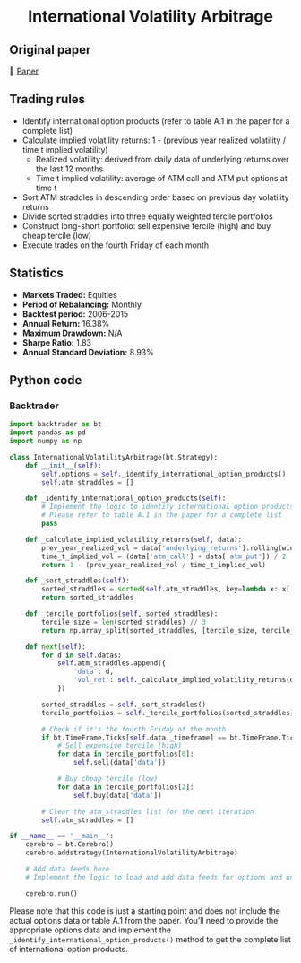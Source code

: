 <div align="center">
  <h1>International Volatility Arbitrage</h1>
</div>

## Original paper

📕 [Paper](https://papers.ssrn.com/sol3/papers.cfm?abstract_id=3203445)

## Trading rules

- Identify international option products (refer to table A.1 in the paper for a complete list)
- Calculate implied volatility returns: 1 - (previous year realized volatility / time t implied volatility)
    - Realized volatility: derived from daily data of underlying returns over the last 12 months
    - Time t implied volatility: average of ATM call and ATM put options at time t
- Sort ATM straddles in descending order based on previous day volatility returns
- Divide sorted straddles into three equally weighted tercile portfolios
- Construct long-short portfolio: sell expensive tercile (high) and buy cheap tercile (low)
- Execute trades on the fourth Friday of each month

## Statistics

- **Markets Traded:** Equities
- **Period of Rebalancing:** Monthly
- **Backtest period:** 2006-2015
- **Annual Return:** 16.38%
- **Maximum Drawdown:** N/A
- **Sharpe Ratio:** 1.83
- **Annual Standard Deviation:** 8.93%

## Python code

### Backtrader

```python
import backtrader as bt
import pandas as pd
import numpy as np

class InternationalVolatilityArbitrage(bt.Strategy):
    def __init__(self):
        self.options = self._identify_international_option_products()
        self.atm_straddles = []

    def _identify_international_option_products(self):
        # Implement the logic to identify international option products
        # Please refer to table A.1 in the paper for a complete list
        pass

    def _calculate_implied_volatility_returns(self, data):
        prev_year_realized_vol = data['underlying_returns'].rolling(window=252).std().shift(1)
        time_t_implied_vol = (data['atm_call'] + data['atm_put']) / 2
        return 1 - (prev_year_realized_vol / time_t_implied_vol)

    def _sort_straddles(self):
        sorted_straddles = sorted(self.atm_straddles, key=lambda x: x['vol_ret'], reverse=True)
        return sorted_straddles

    def _tercile_portfolios(self, sorted_straddles):
        tercile_size = len(sorted_straddles) // 3
        return np.array_split(sorted_straddles, [tercile_size, tercile_size * 2])

    def next(self):
        for d in self.datas:
            self.atm_straddles.append({
                'data': d,
                'vol_ret': self._calculate_implied_volatility_returns(d)
            })

        sorted_straddles = self._sort_straddles()
        tercile_portfolios = self._tercile_portfolios(sorted_straddles)

        # Check if it's the fourth Friday of the month
        if bt.TimeFrame.Ticks[self.data._timeframe] == bt.TimeFrame.Ticks.Month and self.data.datetime.weekday() == 4:
            # Sell expensive tercile (high)
            for data in tercile_portfolios[0]:
                self.sell(data['data'])

            # Buy cheap tercile (low)
            for data in tercile_portfolios[2]:
                self.buy(data['data'])

        # Clear the atm_straddles list for the next iteration
        self.atm_straddles = []

if __name__ == '__main__':
    cerebro = bt.Cerebro()
    cerebro.addstrategy(InternationalVolatilityArbitrage)

    # Add data feeds here
    # Implement the logic to load and add data feeds for options and underlying assets

    cerebro.run()
```

Please note that this code is just a starting point and does not include the actual options data or table A.1 from the paper. You’ll need to provide the appropriate options data and implement the `_identify_international_option_products()` method to get the complete list of international option products.